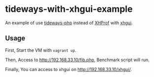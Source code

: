 # tideways-with-xhgui-example

An example of use [tideways-php](https://tideways.io/profiler/xhprof-for-php7-php5.6) instead of [XHProf](https://github.com/phacility/xhprof) with [xhgui](https://github.com/perftools/xhgui).

## Usage

First, Start the VM with `vagrant up`.

Then, Access to http://192.168.33.10/fib.php, Benchmark script will run.

Finally, You can access to xhgui on http://192.168.33.10/xhgui/.
